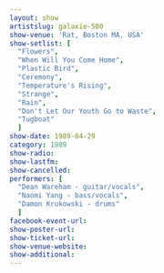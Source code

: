 ```yaml
---
layout: show
artistslug: galaxie-500
show-venue: 'Rat, Boston MA, USA'
show-setlist: [
  "Flowers",
  "When Will You Come Home",
  "Plastic Bird",
  "Ceremony",
  "Temperature's Rising",
  "Strange",
  "Rain",
  "Don't Let Our Youth Go to Waste",
  "Tugboat"
  ]
show-date: 1989-04-29
category: 1989
show-radio: 
show-lastfm: 
show-cancelled: 
performers: [
  "Dean Wareham - guitar/vocals",
  "Naomi Yang - bass/vocals",
  "Damon Krukowski - drums"
  ]
facebook-event-url: 
show-poster-url: 
show-ticket-url: 
show-venue-website: 
show-additional: 
---
```


